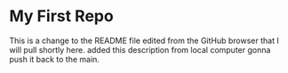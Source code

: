 # My First Repo
This is a change to the README file edited from the GitHub browser that I will pull shortly here.
added this description from local computer gonna push it back to the main.